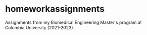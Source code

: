 # homeworkassignments

Assignments from my Biomedical Engineering Master's program at Columbia University (2021-2023).
